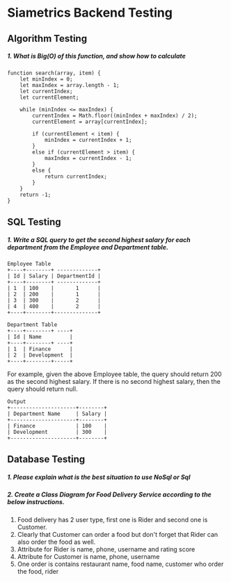 # Siametrics Backend Testing

## Algorithm Testing
##### 1. What is Big(O) of this function, and show how to calculate
```
function search(array, item) {
    let minIndex = 0;
    let maxIndex = array.length - 1;
    let currentIndex;
    let currentElement;

    while (minIndex <= maxIndex) {
        currentIndex = Math.floor((minIndex + maxIndex) / 2);
        currentElement = array[currentIndex];

        if (currentElement < item) {
            minIndex = currentIndex + 1;
        }
        else if (currentElement > item) {
            maxIndex = currentIndex - 1;
        }
        else {
            return currentIndex;
        }
    }
    return -1;
}
```
## SQL Testing
##### 1. Write a SQL query to get the second highest salary for each department from the Employee and Department table.
```
Employee Table
+----+--------+ -------------+
| Id | Salary | DepartmentId |
+----+--------+ -------------+
| 1  | 100    |       1      |
| 2  | 200    |       1      |
| 3  | 300    |       2      |
| 4  | 400    |       2      |
+----+--------+--------------+

Department Table
+----+--------+ ----+
| Id | Name         |
+----+--------+ ----+
| 1  | Finance      |
| 2  | Development  |
+----+--------+-----+
```
For example, given the above Employee table, the query should return 200 as the second highest salary. If there is no second highest salary, then the query should return null.
```
Output
+---------------------+--------+
| Department Name     | Salary |
+---------------------+--------+
| Finance             | 100    |
| Development         | 300    |
+---------------------+--------+
```

## Database Testing

##### 1. Please explain what is the best situation to use NoSql or Sql
##### 2. Create a Class Diagram for Food Delivery Service according to the below instructions.

1. Food delivery has 2 user type, first one is Rider and second one is Customer.
2. Clearly that Customer can order a food but don't forget that Rider can also order the food as well.
3. Attribute for Rider is name, phone, username and rating score
4. Attribute for Customer is name, phone, username
5. One order is contains restaurant name, food name, customer who order the food, rider
